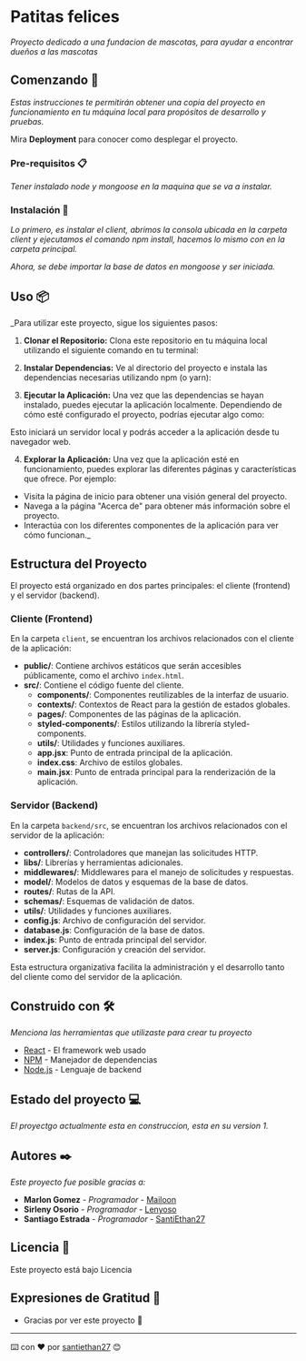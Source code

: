 # Patitas felices

_Proyecto dedicado a una fundacion de mascotas, para ayudar a encontrar dueños a las mascotas_

## Comenzando 🚀

_Estas instrucciones te permitirán obtener una copia del proyecto en funcionamiento en tu máquina local para propósitos de desarrollo y pruebas._

Mira **Deployment** para conocer como desplegar el proyecto.


### Pre-requisitos 📋

_Tener instalado node y mongoose en la maquina que se va a instalar._

### Instalación 🔧

_Lo primero, es instalar el client, abrimos la consola ubicada en la carpeta client y ejecutamos el comando npm install, hacemos lo mismo con en la carpeta principal._

_Ahora, se debe importar la base de datos en mongoose y ser iniciada._

## Uso 📦

_Para utilizar este proyecto, sigue los siguientes pasos:

1. **Clonar el Repositorio:** Clona este repositorio en tu máquina local utilizando el siguiente comando en tu terminal:

2. **Instalar Dependencias:** Ve al directorio del proyecto e instala las dependencias necesarias utilizando npm (o yarn):

3. **Ejecutar la Aplicación:** Una vez que las dependencias se hayan instalado, puedes ejecutar la aplicación localmente. Dependiendo de cómo esté configurado el proyecto, podrías ejecutar algo como:

Esto iniciará un servidor local y podrás acceder a la aplicación desde tu navegador web.

4. **Explorar la Aplicación:** Una vez que la aplicación esté en funcionamiento, puedes explorar las diferentes páginas y características que ofrece. Por ejemplo:

- Visita la página de inicio para obtener una visión general del proyecto.
- Navega a la página "Acerca de" para obtener más información sobre el proyecto.
- Interactúa con los diferentes componentes de la aplicación para ver cómo funcionan._

## Estructura del Proyecto

El proyecto está organizado en dos partes principales: el cliente (frontend) y el servidor (backend).

### Cliente (Frontend)

En la carpeta `client`, se encuentran los archivos relacionados con el cliente de la aplicación:

- **public/**: Contiene archivos estáticos que serán accesibles públicamente, como el archivo `index.html`.
- **src/**: Contiene el código fuente del cliente.
  - **components/**: Componentes reutilizables de la interfaz de usuario.
  - **contexts/**: Contextos de React para la gestión de estados globales.
  - **pages/**: Componentes de las páginas de la aplicación.
  - **styled-components/**: Estilos utilizando la librería styled-components.
  - **utils/**: Utilidades y funciones auxiliares.
  - **app.jsx**: Punto de entrada principal de la aplicación.
  - **index.css**: Archivo de estilos globales.
  - **main.jsx**: Punto de entrada principal para la renderización de la aplicación.

### Servidor (Backend)

En la carpeta `backend/src`, se encuentran los archivos relacionados con el servidor de la aplicación:

- **controllers/**: Controladores que manejan las solicitudes HTTP.
- **libs/**: Librerías y herramientas adicionales.
- **middlewares/**: Middlewares para el manejo de solicitudes y respuestas.
- **model/**: Modelos de datos y esquemas de la base de datos.
- **routes/**: Rutas de la API.
- **schemas/**: Esquemas de validación de datos.
- **utils/**: Utilidades y funciones auxiliares.
- **config.js**: Archivo de configuración del servidor.
- **database.js**: Configuración de la base de datos.
- **index.js**: Punto de entrada principal del servidor.
- **server.js**: Configuración y creación del servidor.

Esta estructura organizativa facilita la administración y el desarrollo tanto del cliente como del servidor de la aplicación.

## Construido con 🛠️

_Menciona las herramientas que utilizaste para crear tu proyecto_

* [React](http://www.dropwizard.io/1.0.2/docs/) - El framework web usado
* [NPM](https://maven.apache.org/) - Manejador de dependencias
* [Node.js](https://rometools.github.io/rome/) - Lenguaje de backend

## Estado del proyecto 💻
_El proyectgo actualmente esta en construccion, esta en su version 1._

## Autores ✒️

_Este proyecto fue posible gracias a:_

* **Marlon Gomez** - *Programador* - [Mailoon](https://github.com/villanuevand)
* **Sirleny Osorio** - *Programador* - [Lenyoso](#fulanito-de-tal)
* **Santiago Estrada** - *Programador* - [SantiEthan27](#fulanito-de-tal)

## Licencia 📄

Este proyecto está bajo Licencia

## Expresiones de Gratitud 🎁

* Gracias por ver este proyecto 📢



---
⌨️ con ❤️ por [santiethan27](https://github.com/santiethan27) 😊
